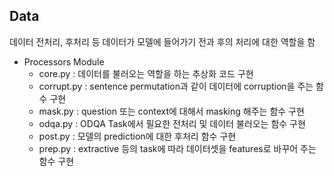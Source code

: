 ## Data

데이터 전처리, 후처리 등 데이터가 모델에 들어가기 전과 후의 처리에 대한 역할을 함

- Processors Module
    - core.py : 데이터를 불러오는 역할을 하는 추상화 코드 구현
    - corrupt.py : sentence permutation과 같이 데이터에 corruption을 주는 함수 구현
    - mask.py : question 또는 context에 대해서 masking 해주는 함수 구현
    - odqa.py : ODQA Task에서 필요한 전처리 및 데이터 불러오는 함수 구현
    - post.py : 모델의 prediction에 대한 후처리 함수 구현
    - prep.py : extractive 등의 task에 따라 데이터셋을 features로 바꾸어 주는 함수 구현